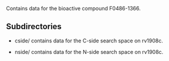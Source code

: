 Contains data for the bioactive compound F0486-1366.

## Subdirectories

- cside/ contains data for the C-side search space on rv1908c.

- nside/ contains data for the N-side search space on rv1908c.

